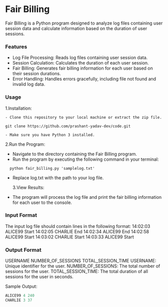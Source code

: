 # Fair Billing

Fair Billing is a Python program designed to analyze log files containing user session data and calculate information based on the duration of user sessions.

### Features

- Log File Processing: Reads log files containing user session data.
- Session Calculation: Calculates the duration of each user session.
- Fair Billing: Generates fair billing information for each user based on their session durations.
- Error Handling: Handles errors gracefully, including file not found and invalid log data.

### Usage

1.Installation:

    - Clone this repository to your local machine or extract the zip file.
  ```git clone https://github.com/prashant-yadav-dev/code.git```
    
    - Make sure you have Python 3 installed.

2.Run the Program:

- Navigate to the directory containing the Fair Billing program.
- Run the program by executing the following command in your terminal:

```shell
  python fair_billing.py 'samplelog.txt'
```

- Replace log.txt with the path to your log file.

  3.View Results:

- The program will process the log file and print the fair billing information for each user to the console.

### Input Format

The input log file should contain lines in the following format:
14:02:03 ALICE99 Start
14:02:05 CHARLIE End
14:02:34 ALICE99 End
14:02:58 ALICE99 Start
14:03:02 CHARLIE Start
14:03:33 ALICE99 Start

### Output Format

USERNAME NUMBER_OF_SESSIONS TOTAL_SESSION_TIME
USERNAME: Unique identifier for the user.
NUMBER_OF_SESSIONS: The total number of sessions for the user.
TOTAL_SESSION_TIME: The total duration of all sessions for the user in seconds.

Sample Output:

```python
ALICE99 4 240
CHARLIE 3 37
```
